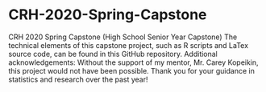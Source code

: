 # CRH-2020-Spring-Capstone
CRH 2020 Spring Capstone (High School Senior Year Capstone)
The technical elements of this capstone project, such as R scripts and LaTex source code, can be found in this GitHub repository.
Additional acknowledgements:
Without the support of my mentor, Mr. Carey Kopeikin, this project would not have been possible. Thank you for your guidance in statistics and research over the past year!
